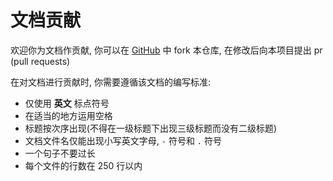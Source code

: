 # 文档贡献

欢迎你为文档作贡献, 你可以在 [GitHub](https://github.com/alazeprt/mcserver-wiki/fork) 中 fork 本仓库, 在修改后向本项目提出 pr (pull requests)

在对文档进行贡献时, 你需要遵循该文档的编写标准:
- 仅使用 **英文** 标点符号
- 在适当的地方运用空格
- 标题按次序出现(不得在一级标题下出现三级标题而没有二级标题)
- 文档文件名仅能出现小写英文字母, `-` 符号和 `.` 符号
- 一个句子不要过长
- 每个文件的行数在 250 行以内
